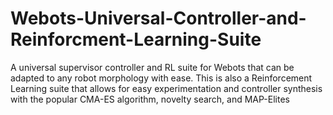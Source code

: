 # Webots-Universal-Controller-and-Reinforcment-Learning-Suite
A universal supervisor controller and RL suite for Webots that can be adapted to any robot morphology with ease. This is also a Reinforcement Learning suite that allows for easy experimentation and controller synthesis with the popular CMA-ES algorithm, novelty search, and MAP-Elites
